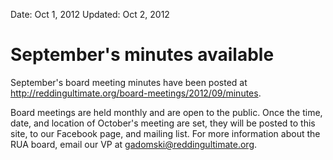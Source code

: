 Date: Oct 1, 2012
Updated: Oct 2, 2012

# September's minutes available

September's board meeting minutes have been posted at <http://reddingultimate.org/board-meetings/2012/09/minutes>.

<!-- ~~fold~~ -->

Board meetings are held monthly and are open to the public.
Once the time, date, and location of October's meeting are set, they will be posted to this site, to our Facebook page, and mailing list.
For more information about the RUA board, email our VP at <gadomski@reddingultimate.org>.
